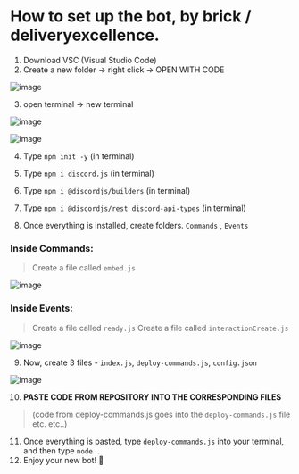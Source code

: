 # How to set up the bot, by brick / deliveryexcellence.

1. Download VSC (Visual Studio Code)
2. Create a new folder -> right click -> OPEN WITH CODE

![image](https://user-images.githubusercontent.com/91328653/154478057-c7183483-6977-4e14-a909-1075212a6f48.png)

3. open terminal -> new terminal

![image](https://user-images.githubusercontent.com/91328653/154478157-d985346d-d6ab-4017-af49-d4c3ef74a206.png)

![image](https://user-images.githubusercontent.com/91328653/154478205-f5c1add7-4655-4bad-a64e-04450aafc7c0.png)


4. Type `npm init -y` (in terminal)
5. Type `npm i discord.js` (in terminal)
6. Type `npm i @discordjs/builders` (in terminal)
7. Type `npm i @discordjs/rest discord-api-types` (in terminal)

8. Once everything is installed, create folders.
`Commands` , `Events`

### Inside Commands: 
 > Create a file called `embed.js`

![image](https://user-images.githubusercontent.com/91328653/154479220-5f585945-864f-4eba-8a2c-40ca83a51fb8.png)


### Inside Events:
> Create a file called `ready.js`
> Create a file called `interactionCreate.js`

![image](https://user-images.githubusercontent.com/91328653/154479352-30795f38-0663-4157-a28a-7431d2f0524c.png)

9. Now, create 3 files - `index.js`, `deploy-commands.js`, `config.json`

![image](https://user-images.githubusercontent.com/91328653/154479551-6b040e5e-cc5e-45d5-b46b-a1cc18820794.png)

10. **PASTE CODE FROM REPOSITORY INTO THE CORRESPONDING FILES**
 > (code from deploy-commands.js goes into the `deploy-commands.js` file etc. etc..)

11. Once everything is pasted, type `deploy-commands.js` into your terminal, and then type `node .`
12. Enjoy your new bot! 🎉
